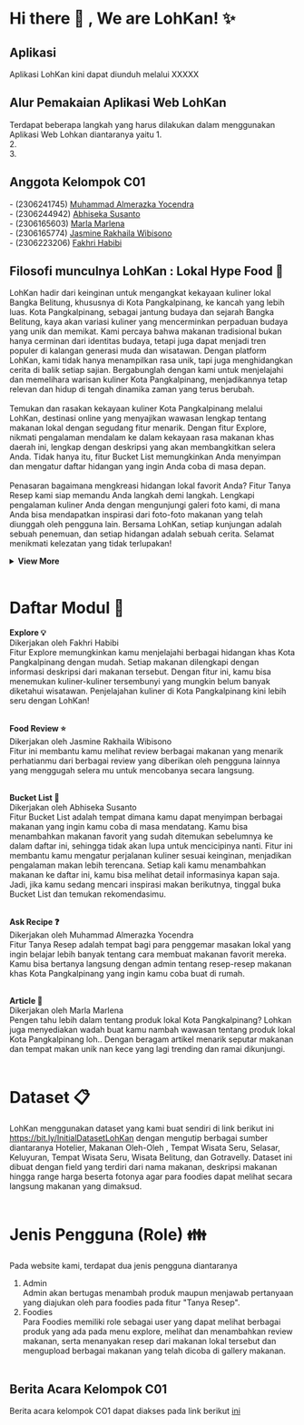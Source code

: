 # <strong>Hi there :wave: , We are LohKan! :sparkles: </strong>

## <summary><strong>Aplikasi</strong></summary>
<p> Aplikasi LohKan kini dapat diunduh melalui XXXXX </p>

## <summary><strong>Alur Pemakaian Aplikasi Web LohKan</strong></summary>
<p> Terdapat beberapa langkah yang harus dilakukan dalam menggunakan Aplikasi Web Lohkan diantaranya yaitu 
1. </br>
2. </br>
3. </br>
</p>

## <summary><strong>Anggota Kelompok C01 </strong></summary>
<p>
- (2306241745)	<a href="https://github.com/almerazka" target="_blank">Muhammad Almerazka Yocendra</a> </br>
- (2306244942)	<a href="https://github.com/githubhiseka" target="_blank">Abhiseka Susanto</a> </br>
- (2306165603)	<a href="https://github.com/Bona3121" target="_blank">Marla Marlena</a> </br>
- (2306165774)	<a href="https://github.com/jasminerakhaila" target="_blank">Jasmine Rakhaila Wibisono</a> </br>
- (2306223206)	<a href="https://github.com/fakhrihabb" target="_blank">Fakhri Habibi </a> </br>
</p>

## <summary><strong>Filosofi munculnya LohKan : Lokal Hype Food :fork_and_knife: </strong></summary>
<p>
LohKan hadir dari keinginan untuk mengangkat kekayaan kuliner lokal Bangka Belitung, khususnya di Kota Pangkalpinang, ke kancah yang lebih luas. Kota Pangkalpinang, sebagai jantung budaya dan sejarah Bangka Belitung, kaya akan variasi kuliner yang mencerminkan perpaduan budaya yang unik dan memikat. Kami percaya bahwa makanan tradisional bukan hanya cerminan dari identitas budaya, tetapi juga dapat menjadi tren populer di kalangan generasi muda dan wisatawan. Dengan platform LohKan, kami tidak hanya menampilkan rasa unik, tapi juga menghidangkan cerita di balik setiap sajian. Bergabunglah dengan kami untuk menjelajahi dan memelihara warisan kuliner Kota Pangkalpinang, menjadikannya tetap relevan dan hidup di tengah dinamika zaman yang terus berubah.
</br>  </br>
Temukan dan rasakan kekayaan kuliner Kota Pangkalpinang melalui LohKan, destinasi online yang menyajikan wawasan lengkap tentang makanan lokal dengan segudang fitur menarik. Dengan fitur Explore, nikmati pengalaman mendalam ke dalam kekayaan rasa makanan khas daerah ini, lengkap dengan deskripsi yang akan membangkitkan selera Anda. Tidak hanya itu, fitur Bucket List memungkinkan Anda menyimpan dan mengatur daftar hidangan yang ingin Anda coba di masa depan.
</br> </br>
Penasaran bagaimana mengkreasi hidangan lokal favorit Anda? Fitur Tanya Resep kami siap memandu Anda langkah demi langkah. Lengkapi pengalaman kuliner Anda dengan mengunjungi galeri foto kami, di mana Anda bisa mendapatkan inspirasi dari foto-foto makanan yang telah diunggah oleh pengguna lain. Bersama LohKan, setiap kunjungan adalah sebuah penemuan, dan setiap hidangan adalah sebuah cerita. Selamat menikmati kelezatan yang tidak terlupakan!
<details>
  <summary><strong>View More</strong></summary>
</p>
Manfaat dari website ini adalah </br>
1. Penemuan Kuliner Lokal yang Autentik 
Dengan LohKan, temukan keunikan kuliner Bangka Belitung yang mungkin belum pernah Anda dengar sebelumnya. Situs ini menawarkan informasi yang kaya untuk membantu Anda mengeksplorasi keanekaragaman kuliner lokal, membuka cakrawala Anda pada rasa autentik yang luar biasa.
</br></br>
2. Belajar Mengenal Masakan Lokal
Melalui fitur Tanya Resep, LohKan membuka kesempatan bagi Anda untuk bertanya dan belajar cara membuat hidangan khas Bangka Belitung langsung dari rumah Anda. Dapatkan akses ke resep-resep tradisional dan tingkatkan kemampuan kuliner Anda dengan membawa cita rasa lokal ke dapur Anda.
</br></br>
3. Mendukung Promosi Kuliner Lokal
LohKan tidak hanya sebagai platform informasi, tetapi juga sebagai sarana penting dalam melestarikan dan mempromosikan warisan kuliner Bangka Belitung. Situs ini mendukung pelaku usaha kuliner di daerah, memperkenalkan hidangan khas mereka ke audiens yang lebih luas, dan membantu mereka tumbuh dan berkembang.
</details>
</br>

# <summary><strong>Daftar Modul :closed_book: </strong></summary>
<strong>Explore :bulb: </strong> </br>
Dikerjakan oleh Fakhri Habibi </br>
Fitur Explore memungkinkan kamu menjelajahi berbagai hidangan khas Kota Pangkalpinang dengan mudah. Setiap makanan dilengkapi dengan informasi deskripsi dari makanan tersebut. Dengan fitur ini, kamu bisa menemukan kuliner-kuliner tersembunyi yang mungkin belum banyak diketahui wisatawan. Penjelajahan kuliner di Kota Pangkalpinang kini lebih seru dengan LohKan!
</br></br>

<strong>Food Review :star: </strong></br>
Dikerjakan oleh Jasmine Rakhaila Wibisono </br>
Fitur ini membantu kamu melihat review berbagai makanan yang menarik perhatianmu dari berbagai review yang diberikan oleh pengguna lainnya yang menggugah selera mu untuk mencobanya secara langsung. </br></br>

<strong>Bucket List :bookmark_tabs: </strong></br>
Dikerjakan oleh Abhiseka Susanto </br>
Fitur Bucket List adalah tempat dimana kamu dapat menyimpan berbagai makanan yang ingin kamu coba di masa mendatang. Kamu bisa menambahkan makanan favorit yang sudah ditemukan sebelumnya ke dalam daftar ini, sehingga tidak akan lupa untuk mencicipinya nanti. Fitur ini membantu kamu mengatur perjalanan kuliner sesuai keinginan, menjadikan pengalaman makan lebih terencana. Setiap kali kamu menambahkan makanan ke daftar ini, kamu bisa melihat detail informasinya kapan saja. Jadi, jika kamu sedang mencari inspirasi makan berikutnya, tinggal buka Bucket List dan temukan rekomendasimu. </br></br>

<strong>Ask Recipe :question: </strong></br> 
Dikerjakan oleh Muhammad Almerazka Yocendra </br>
Fitur Tanya Resep adalah tempat bagi para penggemar masakan lokal yang ingin belajar lebih banyak tentang cara membuat makanan favorit mereka. Kamu bisa bertanya langsung dengan admin tentang resep-resep makanan khas Kota Pangkalpinang yang ingin kamu coba buat di rumah. </br></br>

<strong>Article 📰</strong> </br> 
Dikerjakan oleh Marla Marlena </br>
Pengen tahu lebih dalam tentang produk lokal Kota Pangkalpinang? Lohkan juga menyediakan wadah buat kamu nambah wawasan tentang produk lokal Kota Pangkalpinang loh.. Dengan beragam artikel menarik seputar makanan dan tempat makan unik nan kece yang lagi trending dan ramai dikunjungi.  </br></br>

# <summary><strong>Dataset :clipboard: </strong></summary>
LohKan menggunakan dataset yang kami buat sendiri di link berikut ini https://bit.ly/InitialDatasetLohKan dengan mengutip berbagai sumber diantaranya Hotelier, Makanan Oleh-Oleh , Tempat Wisata Seru, Selasar, Keluyuran, Tempat Wisata Seru, Wisata Belitung, dan Gotravelly. Dataset ini dibuat dengan field yang terdiri dari nama makanan, deskripsi makanan hingga range harga beserta fotonya agar para foodies dapat melihat secara langsung makanan yang dimaksud.</br></br>

# <summary><strong>Jenis Pengguna (Role) :family:</strong></summary>
Pada website kami, terdapat dua jenis pengguna diantaranya</br>
1. Admin</br>
Admin akan bertugas menambah produk maupun menjawab pertanyaan yang diajukan oleh para foodies pada fitur "Tanya Resep".</br>
2. Foodies</br>
Para Foodies memiliki role sebagai user yang dapat melihat berbagai produk yang ada pada menu explore, melihat dan menambahkan review makanan, serta menanyakan resep dari makanan lokal tersebut dan mengupload berbagai makanan yang telah dicoba di gallery makanan.</br></br>

## <summary><strong>Berita Acara Kelompok C01</strong></summary>
<p> Berita acara kelompok CO1 dapat diakses pada link berikut <a href="https://docs.google.com/spreadsheets/d/1PTfbKL2_vmzfagNTIhkKrnzzTK4m1F3I/edit?gid=1978216498#gid=1978216498" target="_blank">ini</a> 


